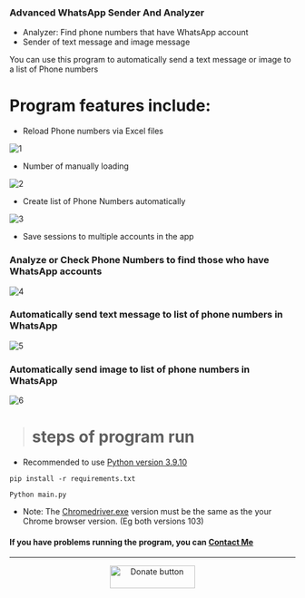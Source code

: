 ### Advanced WhatsApp Sender And Analyzer

- Analyzer: Find phone numbers that have WhatsApp account
- Sender of text message and image message

You can use this program to automatically send a text message or image to a list of Phone numbers

# Program features include:

- Reload Phone numbers via Excel files

![1](https://user-images.githubusercontent.com/53658372/162801064-a4e493f5-c3ce-404a-8bb7-cd4e20d7dbd9.gif)

- Number of manually loading

![2](https://user-images.githubusercontent.com/53658372/162882369-907c52e5-8c7f-426c-85f9-8369c4a276fc.gif)

- Create list of Phone Numbers automatically

![3](https://user-images.githubusercontent.com/53658372/162882662-1ef5f022-4c73-44dd-b2c9-797e11f2643f.gif)

- Save sessions to multiple accounts in the app

### Analyze or Check Phone Numbers to find those who have WhatsApp accounts

![4](https://user-images.githubusercontent.com/53658372/162881010-f0d04bd5-d035-4614-828f-f7fe0159fb4c.gif)

### Automatically send text message to list of phone numbers in WhatsApp

![5](https://user-images.githubusercontent.com/53658372/162883037-d53d3ace-b07c-48b5-87f8-41b99bcbc242.gif)

### Automatically send image to list of phone numbers in WhatsApp

![6](https://user-images.githubusercontent.com/53658372/162881707-6d8fbec5-4cda-4e18-9e6f-9b6eb22d8b90.gif)

> # **steps of program run**

- Recommended to use <a href="https://www.python.org/downloads/release/python-3910/" target="_blank">Python version 3.9.10</a>

`pip install -r requirements.txt`

`Python main.py`

- Note: The <a href='https://chromedriver.chromium.org/downloads' target="_blank">Chromedriver.exe</a> version must be the same as the your Chrome browser version. (Eg both versions 103)

#### If you have problems running the program, you can <a href="https://t.me/Hiding" target="_blank">Contact Me</a>

<hr>
<p align="center">
<a href="https://py.pord.ir/donate/index.html" target="_blank" align="center"><img src="https://py.pord.ir/donate/donate_button.png" border="0" width="150" height="40" alt="Donate button" title="Donate" /></a>
</p>
